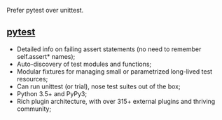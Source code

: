 Prefer pytest over unittest. 

## [pytest](https://pypi.org/project/pytest/)
- Detailed info on failing assert statements (no need to remember self.assert* names);
- Auto-discovery of test modules and functions;
- Modular fixtures for managing small or parametrized long-lived test resources;
- Can run unittest (or trial), nose test suites out of the box;
- Python 3.5+ and PyPy3;
- Rich plugin architecture, with over 315+ external plugins and thriving community;